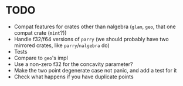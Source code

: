 # TODO

- Compat features for crates other than nalgebra (`glam`, `geo`, that one compat crate (`mint`?))
- Handle f32/f64 versions of `parry` (we should probably have two mirrored crates, like `parry`/`nalgebra` do)
- Tests
- Compare to `geo`'s impl
- Use a non-zero f32 for the concavity parameter?
- Make the two point degenerate case not panic, and add a test for it
- Check what happens if you have duplicate points
